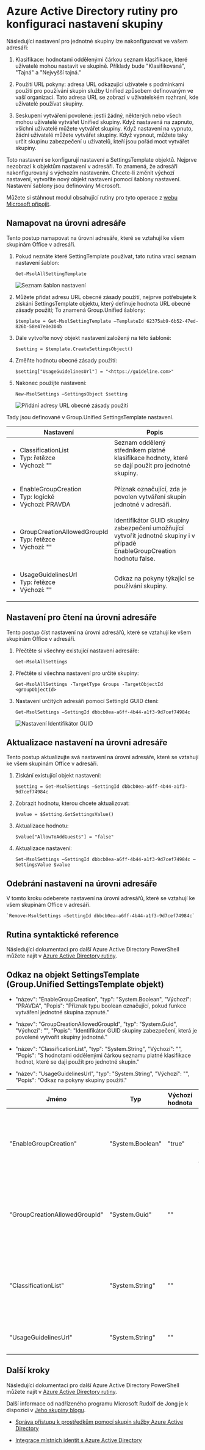 <properties
    pageTitle="Azure Active Directory rutiny pro konfiguraci nastavení skupiny | Microsoft Azure"
    description="Jak spravovat nastavení pro skupiny pomocí rutin Azure Active Directory."
    services="active-directory"
    documentationCenter=""
    authors="curtand"
    manager="femila"
    editor=""/>

<tags
    ms.service="active-directory"
    ms.workload="identity"
    ms.tgt_pltfrm="na"
    ms.devlang="na"
    ms.topic="article"
    ms.date="09/22/2016"
    ms.author="curtand"/>


# <a name="azure-active-directory-cmdlets-for-configuring-group-settings"></a>Azure Active Directory rutiny pro konfiguraci nastavení skupiny

Následující nastavení pro jednotné skupiny lze nakonfigurovat ve vašem adresáři:

1.  Klasifikace: hodnotami oddělenými čárkou seznam klasifikace, které uživatelé mohou nastavit ve skupině. Příklady bude "Klasifikovaná", "Tajná" a "Nejvyšší tajná."

2.  Použití URL pokyny: adresa URL odkazující uživatele s podmínkami použití pro používání skupin služby Unified způsobem definovaným ve vaší organizaci. Tato adresa URL se zobrazí v uživatelském rozhraní, kde uživatelé používat skupiny.

3.  Seskupení vytváření povolené: jestli žádný, některých nebo všech mohou uživatelé vytvářet Unified skupiny. Když nastavená na zapnuto, všichni uživatelé můžete vytvářet skupiny. Když nastavení na vypnuto, žádní uživatelé můžete vytvářet skupiny. Když vypnout, můžete taky určit skupinu zabezpečení u uživatelů, kteří jsou pořád moct vytvářet skupiny.

Toto nastavení se konfigurují nastavení a SettingsTemplate objektů. Nejprve nezobrazí k objektům nastavení v adresáři. To znamená, že adresáři nakonfigurovaný s výchozím nastavením. Chcete-li změnit výchozí nastavení, vytvoříte nový objekt nastavení pomocí šablony nastavení. Nastavení šablony jsou definovány Microsoft.

Můžete si stáhnout modul obsahující rutiny pro tyto operace z [webu Microsoft připojit](http://connect.microsoft.com/site1164/Downloads/DownloadDetails.aspx?DownloadID=59185).

## <a name="create-settings-at-the-directory-level"></a>Namapovat na úrovni adresáře

Tento postup namapovat na úrovni adresáře, které se vztahují ke všem skupinám Office v adresáři.

1. Pokud neznáte které SettingTemplate používat, tato rutina vrací seznam nastavení šablon:

    `Get-MsolAllSettingTemplate`

    ![Seznam šablon nastavení](./media/active-directory-accessmanagement-groups-settings-cmdlets/list-of-templates.png)

2. Můžete přidat adresu URL obecné zásady použití, nejprve potřebujete k získání SettingsTemplate objektu, který definuje hodnota URL obecné zásady použití; To znamená Group.Unified šablony:

    `$template = Get-MsolSettingTemplate –TemplateId 62375ab9-6b52-47ed-826b-58e47e0e304b`

3. Dále vytvořte nový objekt nastavení založený na této šabloně:

    `$setting = $template.CreateSettingsObject()`

4. Změňte hodnotu obecné zásady použití:

    `$setting["UsageGuidelinesUrl"] = "<https://guideline.com>"`

5. Nakonec použijte nastavení:

    `New-MsolSettings –SettingsObject $setting`

    ![Přidání adresy URL obecné zásady použití](./media/active-directory-accessmanagement-groups-settings-cmdlets/add-usage-guideline-url.png)

Tady jsou definované v Group.Unified SettingsTemplate nastavení.

 **Nastavení**                          | **Popis**                                                                                             
--------------------------------------|-----------------------------------------------
 <ul><li>ClassificationList<li>Typ: řetězce<li>Výchozí: ""                  | Seznam oddělený středníkem platné klasifikace hodnoty, které se dají použít pro jednotné skupiny.                
 <ul><li>EnableGroupCreation<li>Typ: logické<li>Výchozí: PRAVDA              | Příznak označující, zda je povolen vytváření skupin jednotné v adresáři.                               
 <ul><li>GroupCreationAllowedGroupId<li>Typ: řetězce<li>Výchozí: ""         | Identifikátor GUID skupiny zabezpečení umožňující vytvořit jednotné skupiny i v případě EnableGroupCreation hodnotu false.
 <ul><li>UsageGuidelinesUrl<li>Typ: řetězce<li>Výchozí: ""                  | Odkaz na pokyny týkající se používání skupiny.                                                                       

## <a name="read-settings-at-the-directory-level"></a>Nastavení pro čtení na úrovni adresáře

Tento postup číst nastavení na úrovni adresářů, které se vztahují ke všem skupinám Office v adresáři.

1. Přečtěte si všechny existující nastavení adresáře:

    `Get-MsolAllSettings`

2. Přečtěte si všechna nastavení pro určité skupiny:

    `Get-MsolAllSettings -TargetType Groups -TargetObjectId <groupObjectId>`

3. Nastavení určitých adresáři pomocí SettingId GUID čtení:

    `Get-MsolSettings –SettingId dbbcb0ea-a6ff-4b44-a1f3-9d7cef74984c`

    ![Nastavení Identifikátor GUID](./media/active-directory-accessmanagement-groups-settings-cmdlets/settings-id-guid.png)

## <a name="update-settings-at-the-directory-level"></a>Aktualizace nastavení na úrovni adresáře

Tento postup aktualizujte svá nastavení na úrovni adresáře, které se vztahují ke všem skupinám Office v adresáři.

1. Získání existující objekt nastavení:

    `$setting = Get-MsolSettings –SettingId dbbcb0ea-a6ff-4b44-a1f3-9d7cef74984c`

2. Zobrazit hodnotu, kterou chcete aktualizovat:

    `$value = $Setting.GetSettingsValue()`

3. Aktualizace hodnotu:

    `$value["AllowToAddGuests"] = "false"`

4. Aktualizace nastavení:

    `Set-MsolSettings –SettingId dbbcb0ea-a6ff-4b44-a1f3-9d7cef74984c –SettingsValue $value`

## <a name="remove-settings-at-the-directory-level"></a>Odebrání nastavení na úrovni adresáře

V tomto kroku odeberete nastavení na úrovni adresářů, které se vztahují ke všem skupinám Office v adresáři.

    `Remove-MsolSettings –SettingId dbbcb0ea-a6ff-4b44-a1f3-9d7cef74984c`

## <a name="cmdlet-syntax-reference"></a>Rutina syntaktické reference

Následující dokumentaci pro další Azure Active Directory PowerShell můžete najít v [Azure Active Directory rutiny](http://go.microsoft.com/fwlink/p/?LinkId=808260).

## <a name="settingstemplate-object-reference-groupunified-settingstemplate-object"></a>Odkaz na objekt SettingsTemplate (Group.Unified SettingsTemplate objekt)

- "název": "EnableGroupCreation", "typ": "System.Boolean", "Výchozí": "PRAVDA", "Popis": "Příznak typu boolean označující, pokud funkce vytváření jednotné skupina zapnuté."

- "název": "GroupCreationAllowedGroupId", "typ": "System.Guid", "Výchozí": "", "Popis": "Identifikátor GUID skupiny zabezpečení, která je povolené vytvořit skupiny jednotné."

- "název": "ClassificationList", "typ": "System.String", "Výchozí": "", "Popis": "S hodnotami oddělenými čárkou seznamu platné klasifikace hodnot, které se dají použít pro jednotné skupin."

- "název": "UsageGuidelinesUrl", "typ": "System.String", "Výchozí": "", "Popis": "Odkaz na pokyny skupiny použití."

Jméno | Typ | Výchozí hodnota | Popis
----------  | ----------  | ---------  | ----------
"EnableGroupCreation"  | "System.Boolean"  | "true"  | "Příznak typu boolean označující, pokud funkce vytváření jednotné skupina zapnuté."
"GroupCreationAllowedGroupId"  | "System.Guid"  | ""  | "Identifikátor GUID skupiny zabezpečení, která je povolené k vytváření skupin služby Unified."
"ClassificationList"  | "System.String"  | ""  | "Oddělenými čárkou seznam hodnot platné klasifikace použité sjednocený seskupením."
"UsageGuidelinesUrl"  | "System.String"  | ""  | "Odkaz na pokyny skupiny použití."

## <a name="next-steps"></a>Další kroky

Následující dokumentaci pro další Azure Active Directory PowerShell můžete najít v [Azure Active Directory rutiny](http://go.microsoft.com/fwlink/p/?LinkId=808260).

Další informace od nadřízeného programu Microsoft Rudolf de Jong je k dispozici v [Jeho skupiny blogu](http://robsgroupsblog.com/blog/configuring-settings-for-office-365-groups-in-azure-ad).

* [Správa přístupu k prostředkům pomocí skupin služby Azure Active Directory](active-directory-manage-groups.md)

* [Integrace místních identit s Azure Active Directory](active-directory-aadconnect.md)
